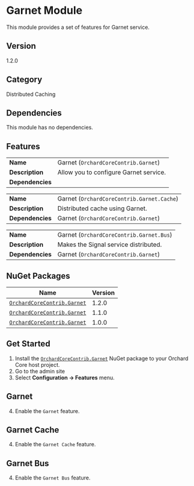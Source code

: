 # Garnet Module

This module provides a set of features for Garnet service.

## Version

1.2.0

## Category

Distributed Caching

## Dependencies

This module has no dependencies.

## Features

|                  |                                               |
|------------------|-----------------------------------------------|
| **Name**         | Garnet (`OrchardCoreContrib.Garnet`)          |
| **Description**  | Allow you to configure Garnet service.		   |
| **Dependencies** |                                               |

|                  |                                               |
|------------------|-----------------------------------------------|
| **Name**         | Garnet (`OrchardCoreContrib.Garnet.Cache`)    |
| **Description**  | Distributed cache using Garnet.		       |
| **Dependencies** | Garnet (`OrchardCoreContrib.Garnet`)          |

|                  |                                               |
|------------------|-----------------------------------------------|
| **Name**         | Garnet (`OrchardCoreContrib.Garnet.Bus`)      |
| **Description**  | Makes the Signal service distributed.	       |
| **Dependencies** | Garnet (`OrchardCoreContrib.Garnet`)          |

## NuGet Packages

| Name                                                                                          | Version |
|-----------------------------------------------------------------------------------------------|---------|
| [`OrchardCoreContrib.Garnet`](https://www.nuget.org/packages/OrchardCoreContrib.Garnet/1.2.0) | 1.2.0   |
| [`OrchardCoreContrib.Garnet`](https://www.nuget.org/packages/OrchardCoreContrib.Garnet/1.1.0) | 1.1.0   |
| [`OrchardCoreContrib.Garnet`](https://www.nuget.org/packages/OrchardCoreContrib.Garnet/1.0.0) | 1.0.0   |

## Get Started

1. Install the [`OrchardCoreContrib.Garnet`](https://www.nuget.org/packages/OrchardCoreContrib.Garnet/) NuGet package to your Orchard Core host project.
2. Go to the admin site
3. Select **Configuration -> Features** menu.

## Garnet

4. Enable the `Garnet` feature.

## Garnet Cache

4. Enable the `Garnet Cache` feature.

## Garnet Bus

4. Enable the `Garnet Bus` feature.